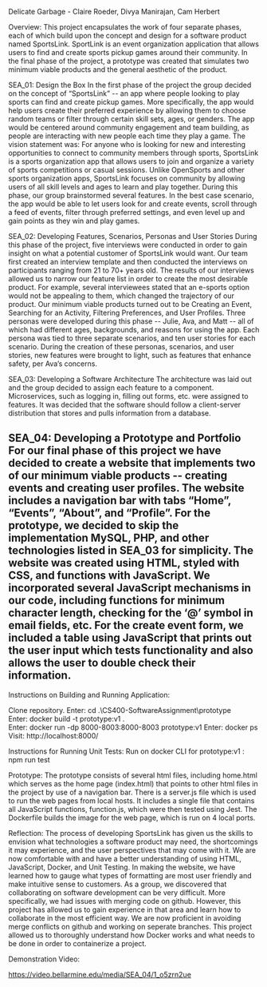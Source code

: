 Delicate Garbage - Claire Roeder, Divya Manirajan, Cam Herbert

Overview:
    This project encapsulates the work of four separate phases, each of which build upon the concept and design for a software product named SportsLink. SportLink is an event organization application that allows users to find and create sports pickup games around their community. In the final phase of the project, a prototype was created that simulates two minimum viable products and the general aesthetic of the product.

SEA_01: Design the Box
    In the first phase of the project the group decided on the concept of “SportsLink” -- an app where people looking to play sports can find and create pickup games. More specifically, the app would help users create their preferred experience by allowing them to choose random teams or filter through certain skill sets, ages, or genders. The app would be centered around community engagement and team building, as people are interacting with new people each time they play a game. The vision statement was:
    For anyone who is looking for new and interesting opportunities to connect to community members through sports, SportsLink is a sports organization app that allows users to join and organize a variety of sports competitions or casual sessions. Unlike OpenSports and other sports organization apps, SportsLink focuses on community by allowing users of all skill levels and ages to learn and play together.
    During this phase, our group brainstormed several features. In the best case scenario, the app would be able to let users look for and create events, scroll through a feed of events, filter through preferred settings, and even level up and gain points as they win and play games.
    
SEA_02: Developing Features, Scenarios, Personas and User Stories 
    During this phase of the project, five interviews were conducted in order to gain insight on what a potential customer of SportsLink would want. Our team first created an interview template and then conducted the interviews on participants ranging from 21 to 70+ years old.
    The results of our interviews allowed us to narrow our feature list in order to create the most desirable product. For example, several interviewees stated that an e-sports option would not be appealing to them, which changed the trajectory of our product. Our minimum viable products turned out to be Creating an Event, Searching for an Activity, Filtering Preferences, and User Profiles.
    Three personas were developed during this phase -- Julie, Ava, and Matt -- all of which had different ages, backgrounds, and reasons for using the app. Each persona was tied to three separate scenarios, and ten user stories for each scenario. During the creation of these personas, scenarios, and user stories, new features were brought to light, such as features that enhance safety, per Ava’s concerns.
    
SEA_03: Developing a Software Architecture
    The architecture was laid out and the group decided to assign each feature to a component. Microservices, such as logging in, filling out forms, etc. were assigned to features. It was decided that the software should follow a client-server distribution that stores and pulls information from a database. 
    
SEA_04: Developing a Prototype and Portfolio
    For our final phase of this project we have decided to create a website that implements two of our minimum viable products -- creating events and creating user profiles. The website includes a navigation bar with tabs “Home”, “Events”, “About”, and “Profile”. For the prototype, we decided to skip the implementation MySQL, PHP, and other technologies listed in SEA_03 for simplicity.
    The website was created using HTML, styled with CSS, and functions with JavaScript. We incorporated several JavaScript mechanisms in our code, including functions for minimum character length, checking for the ‘@’ symbol in email fields, etc. For the create event form, we included a table using JavaScript that prints out the user input which tests functionality and also allows the user to double check their information.
--------------------------------------------------------------------------------------------------------------------------------------------
Instructions on Building and Running Application:

  Clone repository.
  Enter: cd .\CS400-SoftwareAssignment\prototype\
  Enter: docker build -t prototype:v1 .  
  Enter: docker run -dp 8000-8003:8000-8003 prototype:v1
  Enter: docker ps
  Visit: http://localhost:8000/

Instructions for Running Unit Tests:
    Run on docker CLI for prototype:v1 : npm run test

Prototype:
    The prototype consists of several html files, including home.html which serves as the home page (index.html) that points to other html files in the project by use of a navigation bar. There is a server.js file which is used to run the web pages from local hosts. It includes a single file that contains all JavaScript functions, function.js, which were then tested using Jest. The Dockerfile builds the image for the web page, which is run on 4 local ports.


Reflection:
    The process of developing SportsLink has given us the skills to envision what technologies a software product may need, the shortcomings it may experience, and the user perspectives that may come with it. We are now comfortable with and have a better understanding of using HTML, JavaScript, Docker, and Unit Testing. In making the website, we have learned how to gauge what types of formatting are most user friendly and make intuitive sense to customers.
    As a group, we discovered that collaborating on software development can be very difficult. More specifically, we had issues with merging code on github. However, this project has allowed us to gain experience in that area and learn how to collaborate in the most efficient way. We are now proficient in avoiding merge conflicts on github and working on seperate branches.
    This project allowed us to thoroughly understand how Docker works and what needs to be done in order to containerize a project. 

Demonstration Video:

https://video.bellarmine.edu/media/SEA_04/1_o5zrn2ue
